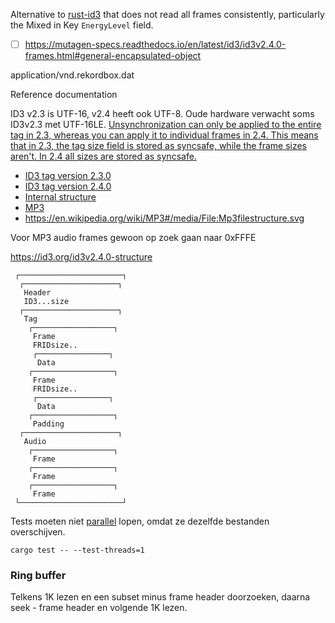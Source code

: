 Alternative to [rust-id3](https://github.com/polyfloyd/rust-id3) that does not read all frames consistently, particularly the Mixed in Key `EnergyLevel` field.

- [ ] https://mutagen-specs.readthedocs.io/en/latest/id3/id3v2.4.0-frames.html#general-encapsulated-object

application/vnd.rekordbox.dat

Reference documentation

ID3 v2.3 is UTF-16, v2.4 heeft ook UTF-8. Oude hardware verwacht soms ID3v2.3 met UTF-16LE.
[Unsynchronization can only be applied to the entire tag in 2.3, whereas you can apply it to individual frames in 2.4. This means that in 2.3, the tag size field is stored as syncsafe, while the frame sizes aren't. In 2.4 all sizes are stored as syncsafe.](https://hydrogenaud.io/index.php?topic=67145.msg602042#msg602042)

* [ID3 tag version 2.3.0](https://id3.org/id3v2.3.0)
* [ID3 tag version 2.4.0](https://mutagen-specs.readthedocs.io/en/latest/id3/id3v2.4.0-structure.html)
* [Internal structure](https://www.the-roberts-family.net/metadata/mp3.html)
* [MP3](http://www.datavoyage.com/mpgscript/mpeghdr.htm)
* https://en.wikipedia.org/wiki/MP3#/media/File:Mp3filestructure.svg

Voor MP3 audio frames gewoon op zoek gaan naar 0xFFFE

https://id3.org/id3v2.4.0-structure

```
 ┌───────────────────────┐
  ┌─────────────────────┐
   Header
   ID3...size
  ┌─────────────────────┐
   Tag
    ┌──────────────────┐
     Frame
     FRIDsize..
     ┌────────────────┐
      Data
    ┌──────────────────┐
     Frame
     FRIDsize..
     ┌────────────────┐
      Data
    ┌──────────────────┐
     Padding
  ┌─────────────────────┐
   Audio
    ┌──────────────────┐
     Frame
    ┌──────────────────┐
     Frame
    ┌──────────────────┐
     Frame
 └───────────────────────┘
```

Tests moeten niet [parallel](https://doc.rust-lang.org/book/ch11-02-running-tests.html) lopen, omdat ze dezelfde bestanden overschijven.

```shell
cargo test -- --test-threads=1
```

### Ring buffer

Telkens 1K lezen en een subset minus frame header doorzoeken, daarna seek - frame header en volgende 1K lezen.